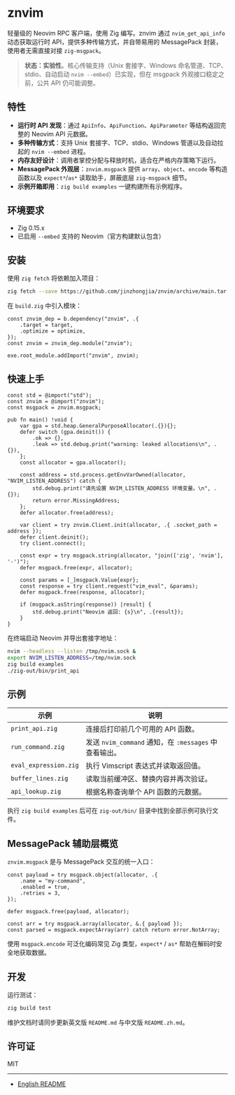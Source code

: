 # znvim

轻量级的 Neovim RPC 客户端，使用 Zig 编写。znvim 通过 `nvim_get_api_info` 动态获取运行时 API，提供多种传输方式，并自带易用的 MessagePack 封装，使用者无需直接对接 `zig-msgpack`。

> **状态：实验性**。核心传输支持（Unix 套接字、Windows 命名管道、TCP、stdio、自动启动 `nvim --embed`）已实现，但在 msgpack 外观接口稳定之前，公共 API 仍可能调整。

## 特性

- **运行时 API 发现**：通过 `ApiInfo`、`ApiFunction`、`ApiParameter` 等结构返回完整的 Neovim API 元数据。
- **多种传输方式**：支持 Unix 套接字、TCP、stdio、Windows 管道以及自动拉起的 `nvim --embed` 进程。
- **内存友好设计**：调用者掌控分配与释放时机，适合在严格内存策略下运行。
- **MessagePack 外观层**：`znvim.msgpack` 提供 `array`、`object`、`encode` 等构造函数以及 `expect*`/`as*` 读取助手，屏蔽底层 `zig-msgpack` 细节。
- **示例开箱即用**：`zig build examples` 一键构建所有示例程序。

## 环境要求

- Zig 0.15.x
- 已启用 `--embed` 支持的 Neovim（官方构建默认包含）

## 安装

使用 `zig fetch` 将依赖加入项目：

```sh
zig fetch --save https://github.com/jinzhongjia/znvim/archive/main.tar.gz
```

在 `build.zig` 中引入模块：

```zig
const znvim_dep = b.dependency("znvim", .{
    .target = target,
    .optimize = optimize,
});
const znvim = znvim_dep.module("znvim");

exe.root_module.addImport("znvim", znvim);
```

## 快速上手

```zig
const std = @import("std");
const znvim = @import("znvim");
const msgpack = znvim.msgpack;

pub fn main() !void {
    var gpa = std.heap.GeneralPurposeAllocator(.{}){};
    defer switch (gpa.deinit()) {
        .ok => {},
        .leak => std.debug.print("warning: leaked allocations\n", .{}),
    };
    const allocator = gpa.allocator();

    const address = std.process.getEnvVarOwned(allocator, "NVIM_LISTEN_ADDRESS") catch {
        std.debug.print("请先设置 NVIM_LISTEN_ADDRESS 环境变量。\n", .{});
        return error.MissingAddress;
    };
    defer allocator.free(address);

    var client = try znvim.Client.init(allocator, .{ .socket_path = address });
    defer client.deinit();
    try client.connect();

    const expr = try msgpack.string(allocator, "join(['zig', 'nvim'], '-')");
    defer msgpack.free(expr, allocator);

    const params = [_]msgpack.Value{expr};
    const response = try client.request("vim_eval", &params);
    defer msgpack.free(response, allocator);

    if (msgpack.asString(response)) |result| {
        std.debug.print("Neovim 返回: {s}\n", .{result});
    }
}
```

在终端启动 Neovim 并导出套接字地址：

```sh
nvim --headless --listen /tmp/nvim.sock &
export NVIM_LISTEN_ADDRESS=/tmp/nvim.sock
zig build examples
./zig-out/bin/print_api
```

## 示例

| 示例 | 说明 |
| --- | --- |
| `print_api.zig` | 连接后打印前几个可用的 API 函数。 |
| `run_command.zig` | 发送 `nvim_command` 通知，在 `:messages` 中查看输出。 |
| `eval_expression.zig` | 执行 Vimscript 表达式并读取返回值。 |
| `buffer_lines.zig` | 读取当前缓冲区、替换内容并再次验证。 |
| `api_lookup.zig` | 根据名称查询单个 API 函数的元数据。 |

执行 `zig build examples` 后可在 `zig-out/bin/` 目录中找到全部示例可执行文件。

## MessagePack 辅助层概览

`znvim.msgpack` 是与 MessagePack 交互的统一入口：

```zig
const payload = try msgpack.object(allocator, .{
    .name = "my-command",
    .enabled = true,
    .retries = 3,
});

defer msgpack.free(payload, allocator);

const arr = try msgpack.array(allocator, &.{ payload });
const parsed = msgpack.expectArray(arr) catch return error.NotArray;
```

使用 `msgpack.encode` 可泛化编码常见 Zig 类型，`expect*` / `as*` 帮助在解码时安全地获取数据。

## 开发

运行测试：

```sh
zig build test
```

维护文档时请同步更新英文版 `README.md` 与中文版 `README.zh.md`。

## 许可证

MIT

---

- [English README](README.md)
